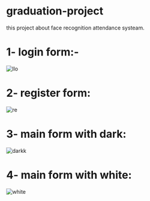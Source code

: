 # graduation-project
this project about face recognition attendance systeam.
<h1>1- login form:-</h1>

![llo](https://user-images.githubusercontent.com/51214702/125527018-a98208b4-69c7-4d62-b3c4-7975b57d29db.JPG)

<h1>2- register form:</h1>

![re](https://user-images.githubusercontent.com/51214702/125541523-d0e93330-e039-4302-92af-3e900c820f5b.JPG)

<h1>3- main form with dark:</h1>

![darkk](https://user-images.githubusercontent.com/51214702/126020503-f0b631ca-e794-4abf-acf6-e0bd842fc745.JPG)

<h1>4- main form with white:</h1>

![white](https://user-images.githubusercontent.com/51214702/126415021-9102df69-e91b-408a-8307-8e64c4dd93b3.JPG)

